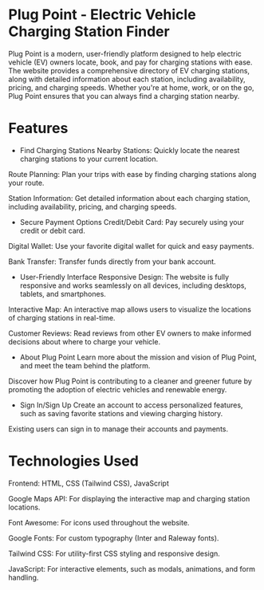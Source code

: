 # Plug Point - Electric Vehicle Charging Station Finder

Plug Point is a modern, user-friendly platform designed to help electric vehicle (EV) owners locate, book, and pay for charging stations with ease. The website provides a comprehensive directory of EV charging stations, along with detailed information about each station, including availability, pricing, and charging speeds. Whether you're at home, work, or on the go, Plug Point ensures that you can always find a charging station nearby.

# Features
- Find Charging Stations
Nearby Stations: Quickly locate the nearest charging stations to your current location.

Route Planning: Plan your trips with ease by finding charging stations along your route.

Station Information: Get detailed information about each charging station, including availability, pricing, and charging speeds.

- Secure Payment Options
Credit/Debit Card: Pay securely using your credit or debit card.

Digital Wallet: Use your favorite digital wallet for quick and easy payments.

Bank Transfer: Transfer funds directly from your bank account.

- User-Friendly Interface
Responsive Design: The website is fully responsive and works seamlessly on all devices, including desktops, tablets, and smartphones.

Interactive Map: An interactive map allows users to visualize the locations of charging stations in real-time.

Customer Reviews: Read reviews from other EV owners to make informed decisions about where to charge your vehicle.

- About Plug Point
Learn more about the mission and vision of Plug Point, and meet the team behind the platform.

Discover how Plug Point is contributing to a cleaner and greener future by promoting the adoption of electric vehicles and renewable energy.

- Sign In/Sign Up
Create an account to access personalized features, such as saving favorite stations and viewing charging history.

Existing users can sign in to manage their accounts and payments.

# Technologies Used
Frontend: HTML, CSS (Tailwind CSS), JavaScript

Google Maps API: For displaying the interactive map and charging station locations.

Font Awesome: For icons used throughout the website.

Google Fonts: For custom typography (Inter and Raleway fonts).

Tailwind CSS: For utility-first CSS styling and responsive design.

JavaScript: For interactive elements, such as modals, animations, and form handling.

